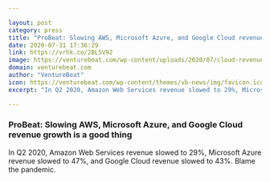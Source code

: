 ```yaml
---

layout: post
category: press
title: "ProBeat: Slowing AWS, Microsoft Azure, and Google Cloud revenue growth is a good thing"
date: 2020-07-31 17:36:29
link: https://vrhk.co/2BL5V92
image: https://venturebeat.com/wp-content/uploads/2020/07/cloud-revenue-growth-q2-2020.png?w=1200&strip=all
domain: venturebeat.com
author: "VentureBeat"
icon: https://venturebeat.com/wp-content/themes/vb-news/img/favicon.ico
excerpt: "In Q2 2020, Amazon Web Services revenue slowed to 29%, Microsoft Azure revenue slowed to 47%, and Google Cloud revenue slowed to 43%. Blame the pandemic."

---
```


### ProBeat: Slowing AWS, Microsoft Azure, and Google Cloud revenue growth is a good thing

In Q2 2020, Amazon Web Services revenue slowed to 29%, Microsoft Azure revenue slowed to 47%, and Google Cloud revenue slowed to 43%. Blame the pandemic.